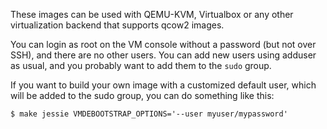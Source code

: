 These images can be used with QEMU-KVM, Virtualbox or any other virtualization
backend that supports qcow2 images.

You can login as root on the VM console without a password (but not over SSH),
and there are no other users. You can add new users using adduser as usual, and
you probably want to add them to the `sudo` group.

If you want to build your own image with a customized default user, which will
be added to the sudo group, you can do something like this:

```
$ make jessie VMDEBOOTSTRAP_OPTIONS='--user myuser/mypassword'
```
